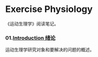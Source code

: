 # Exercise Physiology

《运动生理学》阅读笔记。

### 01.[Introduction 绪论](https://github.com/zfanli/notes/tree/master/exercise_physiology/01.Introduction.md)

运动生理学研究对象和要解决的问题的概述。
